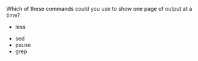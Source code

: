 Which of these commands could you use to show one page of output at a time?
+ less
* sed
* pause
* grep
